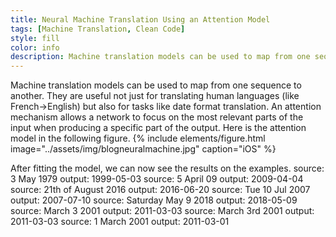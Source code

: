 ```yaml
---
title: Neural Machine Translation Using an Attention Model
tags: [Machine Translation, Clean Code]
style: fill
color: info
description: Machine translation models can be used to map from one sequence to another.
---
```

Machine translation models can be used to map from one sequence to another. They are useful not just for translating human languages (like French->English) but also for tasks like date format translation. An attention mechanism allows a network to focus on the most relevant parts of the input when producing a specific part of the output.
Here is the attention model in the following figure.
{% include elements/figure.html image="../assets/img/blogneuralmachine.jpg" caption="iOS" %}

After fitting the model, we can now see the results on the examples.
source: 3 May 1979
output: 1999-05-03
source: 5 April 09
output: 2009-04-04
source: 21th of August 2016
output: 2016-06-20
source: Tue 10 Jul 2007
output: 2007-07-10
source: Saturday May 9 2018
output: 2018-05-09
source: March 3 2001
output: 2011-03-03
source: March 3rd 2001
output: 2011-03-03
source: 1 March 2001
output: 2011-03-01
